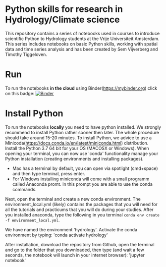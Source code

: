 # Python skills for research in Hydrology/Climate science

This repository contains a series of notebooks used in courses to introduce scientific Python to Hydrology students at the Vrije Universiteit Amsterdam. This series includes notebooks on basic Python skills, working with spatial data and time series analysis and has been created by Sem Vijverberg and Timothy Tiggeloven.

# Run

To run the notebooks **in the cloud** using Binder(https://mybinder.org) click on this badge:
[![Binder](https://mybinder.org/badge_logo.svg)](https://mybinder.org/v2/gh/VU-IVM/Learning_Python.git/master)

# Install Python
To run the notebooks **locally** you need to have python installed. We strongly recommend to install Python rather sooner then later. The whole procedure should take around 15-20 minutes. To install Python, we advice to use a Minicoda(https://docs.conda.io/en/latest/miniconda.html) distribution. Install the Python 3.7 64 bit for your OS (MACOSX or Windows). 
When opening your terminal, you can now use 'conda' functionality manage your Python installation (creating environments and installing packages). 

- Mac has a terminal by default, you can open via spotlight (cmd+space) and then type terminal, press enter. 
- For Windows installing miniconda will come with a small programm called Anaconda promt. In this prompt you are able to use the conda commands.

Next, open the terminal and create a new conda environment. The environment_local.yml (likely) contains the packages that you will need for all the tutorials and practicums that you will do during your studies. After you installed anaconda, type the following in you terminal
`conda env create -f environment_local.yml`. 

We have named the environment 'hydrology'. Activate the conda environment by typing:
'conda activate hydrology'

After installation, download the repository from Github, open the terminal and go to the folder that you downloaded, then type (and wait a few seconds, the notebook will launch in your internet browser):
'jupyter notebook'


